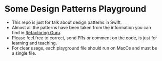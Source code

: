 # Some Design Patterns Playground

- This repo is just for talk about design patterns in Swift.
- Almost all the patterns have been taken from the information you can find in [Refactoring Guru](https://refactoring.guru/es/design-patterns).
- Please feel free to correct, send PRs or comment on the code, is just for learning and teaching.
- For clear usage, each playground file should run on MacOs and must be a single file.
